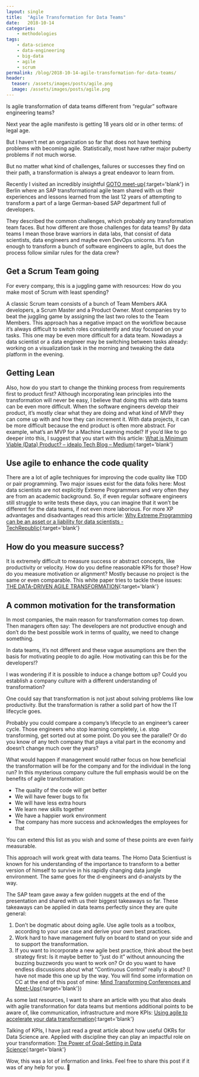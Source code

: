 ```yaml
---
layout: single
title:  "Agile Transformation for Data Teams"
date:   2018-10-14
categories: 
    - methodologies
tags:
    - data-science
    - data-engineering
    - big-data
    - agile
    - scrum
permalink: /blog/2018-10-14-agile-transformation-for-data-teams/
header:
  teaser: /assets/images/posts/agile.png
  image: /assets/images/posts/agile.png
---
```


Is agile transformation of data teams different from “regular” software engineering teams?

Next year the agile manifesto is getting 18 years old or in other terms: of legal age.

But I haven’t met an organization so far that does not have teething problems with becoming agile. Statistically, most have rather major puberty problems if not much worse.

But no matter what kind of challenges, failures or successes they find on their path, a transformation is always a great endeavor to learn from.

Recently I visited an incredibly insightful [GOTO meet-up](https://www.meetup.com/de-DE/GOTO-Nights-Berlin/events/254552617/){:target='blank'} in Berlin where an SAP transformational agile team shared with us their experiences and lessons learned from the last 12 years of attempting to transform a part of a large German-based SAP department full of developers.

They described the common challenges, which probably any transformation team faces. But how different are those challenges for data teams? By data teams I mean those brave warriors in data labs, that consist of data scientists, data engineers and maybe even DevOps unicorns. It’s fun enough to transform a bunch of software engineers to agile, but does the process follow similar rules for the data crew?

## Get a Scrum Team going
For every company, this is a juggling game with resources: How do you make most of Scrum with least spending?

A classic Scrum team consists of a bunch of Team Members AKA developers, a Scrum Master and a Product Owner. Most companies try to beat the juggling game by assigning the last two roles to the Team Members. This approach has a negative impact on the workflow because it’s always difficult to switch roles consistently and stay focused on your tasks. This one may be even more difficult for a data team. Nowadays a data scientist or a data engineer may be switching between tasks already: working on a visualization task in the morning and tweaking the data platform in the evening.

## Getting Lean
Also, how do you start to change the thinking process from requirements first to product first?
Although incorporating lean principles into the transformation will never be easy, I believe that doing this with data teams can be even more difficult.
When the software engineers develop their product, it’s mostly clear what they are doing and what kind of MVP they can come up with and how they can increment it.
With data projects, it can be more difficult because the end product is often more abstract. For example, what’s an MVP for a Machine Learning model? If you’d like to go deeper into this, I suggest that you start with this article: [What is Minimum Viable (Data) Product? – idealo Tech Blog – Medium](https://medium.com/idealo-tech-blog/what-is-minimum-viable-data-product-49269e338d85){:target='blank'}

## Use agile to enhance the code quality
There are a lot of agile techniques for improving the code quality like TDD or pair programming.
Two major issues exist for the data folks here: Most data scientists are not explicitly Extreme Programmers and very often they are from an academic background. So, if even regular software engineers still struggle to write tests these days, you can imagine that it won’t be different for the data teams, if not even more laborious. For more XP advantages and disadvantages read this article:
[Why Extreme Programming can be an asset or a liability for data scientists - TechRepublic](https://www.techrepublic.com/article/why-extreme-programming-can-be-an-asset-or-a-liability-for-data-scientists/){:target='blank'}


## How do you measure success?
It is extremely difficult to measure success or abstract concepts, like productivity or velocity. How do you define reasonable KPIs for those? How do you measure motivation or alignment? Mostly because no project is the same or even comparable. This white paper tries to tackle these issues:
[THE DATA-DRIVEN AGILE TRANSFORMATION](https://www.agilecockpit.com/wp-content/uploads/2017/09/data-driven-agile-transformation.pdf){:target='blank'}

## A common motivation for the transformation
In most companies, the main reason for transformation comes top down. Then managers often say: The developers are not productive enough and don’t do the best possible work in terms of quality, we need to change something.

In data teams, it’s not different and these vague assumptions are then the basis for motivating people to do agile. How motivating can this be for the developers!?

I was wondering if it is possible to induce a change bottom up? Could you establish a company culture with a different understanding of transformation?

One could say that transformation is not just about solving problems like low productivity. But the transformation is rather a solid part of how the IT lifecycle goes.

Probably you could compare a company’s lifecycle to an engineer’s career cycle. Those engineers who stop learning completely, i.e. stop transforming, get sorted out at some point. Do you see the parallel? Or do you know of any tech company that plays a vital part in the economy and doesn’t change much over the years?

What would happen if management would rather focus on how beneficial the transformation will be for the company and for the individual in the long run? In this mysterious company culture the full emphasis would be on the benefits of agile transformation:

- The quality of the code will get better
- We will have fewer bugs to fix
- We will have less extra hours
- We learn new skills together
- We have a happier work environment
- The company has more success and acknowledges the employees for that

You can extend this list as you wish and some of these points are even fairly measurable.

This approach will work great with data teams. The Homo Data Scientiust is known for his understanding of the importance to transform to a better version of himself to survive in his rapidly changing data jungle environment. The same goes for the d-engineers and d-analysts by the way.

The SAP team gave away a few golden nuggets at the end of the presentation and shared with us their biggest takeaways so far. These takeaways can be applied in data teams perfectly since they are quite general:

1. Don’t be dogmatic about doing agile. Use agile tools as a toolbox, according to your use case and derive your own best practices.
2. Work hard to have management fully on board to stand on your side and to support the transformation.
3. If you want to incorporate a new agile best practice, think about the best strategy first: Is it maybe better to “just do it” without announcing the buzzing buzzwords you want to work on? Or do you want to have endless discussions about what “Continuous Control” really is about? (I have not made this one up by the way. You will find some information on CC at the end of this post of mine: [Mind Transforming Conferences and Meet-Ups](https://datagoodie.com/blog/2018-09-12-mind-transforming-conferences-and-meetups.md/){:target='blank'})

As some last resources, I want to share an article with you that also deals with agile transformation for data teams but mentions additional points to be aware of, like communication, infrastructure and more KPIs:
[Using agile to accelerate your data transformation](https://www.mckinsey.com/business-functions/digital-mckinsey/our-insights/using-agile-to-accelerate-your-data-transformation){:target='blank'}

Talking of KPIs, I have just read a great article about how useful OKRs for Data Science are. Applied with discipline they can play an impactful role on your transformation: [The Power of Goal-Setting in Data Science](https://towardsdatascience.com/the-power-of-goal-setting-for-your-data-science-project-9338bf475abd){:target='blank'}

Wow, this was a lot of information and links. Feel free to share this post if it was of any help for you. 🚀